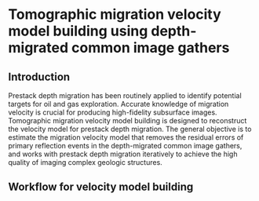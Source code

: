 # Tomographic migration velocity model building using depth-migrated common image gathers

## Introduction

<p></p>
Prestack depth migration has been routinely applied to identify potential targets for oil and gas exploration. Accurate knowledge of migration velocity is crucial for producing high-fidelity subsurface images. Tomographic migration velocity model building is designed to reconstruct the velocity model for prestack depth migration. The general objective is to estimate the migration velocity model that removes the residual errors of primary reflection events in the depth-migrated common image gathers, and works with prestack depth migration iteratively to achieve the high quality of imaging complex geologic structures.

## Workflow for velocity model building
